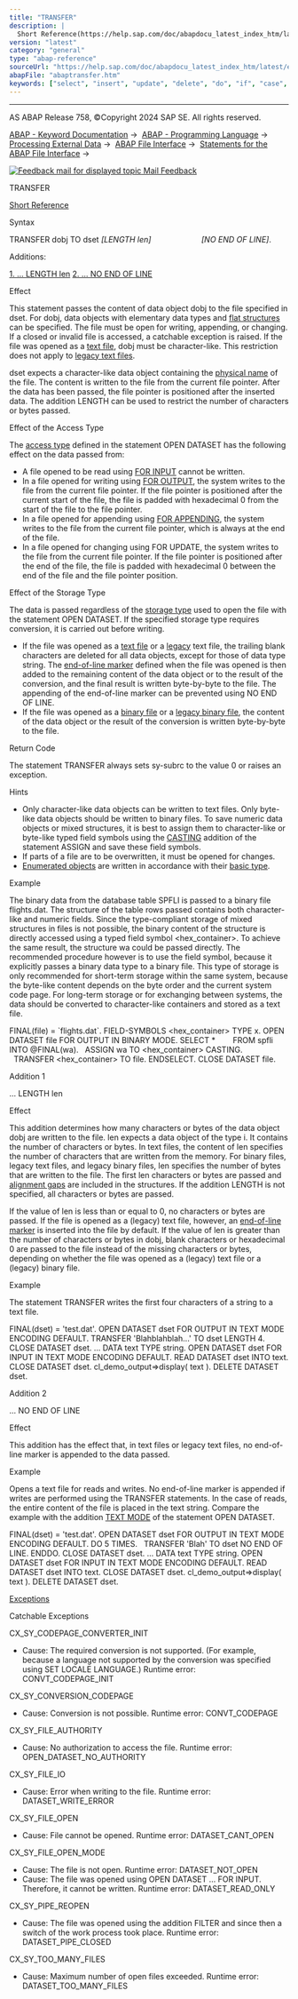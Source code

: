```yaml
---
title: "TRANSFER"
description: |
  Short Reference(https://help.sap.com/doc/abapdocu_latest_index_htm/latest/en-US/abaptransfer_shortref.htm) Syntax TRANSFER dobj TO dset LENGTH len NO END OF LINE. Additions: 1. ... LENGTH len(#!ABAP_ADDITION_1@1@) 2. ... NO END OF LINE(#!ABAP_ADDITION_2@2@) Effect This statem
version: "latest"
category: "general"
type: "abap-reference"
sourceUrl: "https://help.sap.com/doc/abapdocu_latest_index_htm/latest/en-US/abaptransfer.htm"
abapFile: "abaptransfer.htm"
keywords: ["select", "insert", "update", "delete", "do", "if", "case", "try", "catch", "data", "types", "field-symbol", "abaptransfer"]
---
```


* * *

AS ABAP Release 758, ©Copyright 2024 SAP SE. All rights reserved.

[ABAP - Keyword Documentation](https://help.sap.com/doc/abapdocu_latest_index_htm/latest/en-US/abenabap.htm) →  [ABAP - Programming Language](https://help.sap.com/doc/abapdocu_latest_index_htm/latest/en-US/abenabap_reference.htm) →  [Processing External Data](https://help.sap.com/doc/abapdocu_latest_index_htm/latest/en-US/abenabap_language_external_data.htm) →  [ABAP File Interface](https://help.sap.com/doc/abapdocu_latest_index_htm/latest/en-US/abenabap_language_files.htm) →  [Statements for the ABAP File Interface](https://help.sap.com/doc/abapdocu_latest_index_htm/latest/en-US/abenfile_interface_statements.htm) → 

 [![](Mail.gif?object=Mail.gif "Feedback mail for displayed topic") Mail Feedback](mailto:f1_help@sap.com?subject=Feedback%20on%20ABAP%20Documentation&body=Document:%20TRANSFER%2C%20ABAPTRANSFER%2C%20758%0D%0A%0D%0AError:%0D%0A%0D%0A%0D%0A%0D%0ASuggestion%20for%20improvement:)

TRANSFER

[Short Reference](https://help.sap.com/doc/abapdocu_latest_index_htm/latest/en-US/abaptransfer_shortref.htm)

Syntax

TRANSFER dobj TO dset *\[*LENGTH len*\]*
                      *\[*NO END OF LINE*\]*.

Additions:

[1\. ... LENGTH len](#!ABAP_ADDITION_1@1@)
[2\. ... NO END OF LINE](#!ABAP_ADDITION_2@2@)

Effect

This statement passes the content of data object dobj to the file specified in dset. For dobj, data objects with elementary data types and [flat structures](https://help.sap.com/doc/abapdocu_latest_index_htm/latest/en-US/abenflat_structure_glosry.htm "Glossary Entry") can be specified. The file must be open for writing, appending, or changing. If a closed or invalid file is accessed, a catchable exception is raised. If the file was opened as a [text file](https://help.sap.com/doc/abapdocu_latest_index_htm/latest/en-US/abentext_file_glosry.htm "Glossary Entry"), dobj must be character-like. This restriction does not apply to [legacy text files](https://help.sap.com/doc/abapdocu_latest_index_htm/latest/en-US/abenlegacy_file_glosry.htm "Glossary Entry").

dset expects a character-like data object containing the [physical name](https://help.sap.com/doc/abapdocu_latest_index_htm/latest/en-US/abenphysical_filename_glosry.htm "Glossary Entry") of the file. The content is written to the file from the current file pointer. After the data has been passed, the file pointer is positioned after the inserted data. The addition LENGTH can be used to restrict the number of characters or bytes passed.

Effect of the Access Type

The [access type](https://help.sap.com/doc/abapdocu_latest_index_htm/latest/en-US/abapopen_dataset_access.htm) defined in the statement OPEN DATASET has the following effect on the data passed from:

-   A file opened to be read using [FOR INPUT](https://help.sap.com/doc/abapdocu_latest_index_htm/latest/en-US/abapopen_dataset_access.htm) cannot be written.
-   In a file opened for writing using [FOR OUTPUT](https://help.sap.com/doc/abapdocu_latest_index_htm/latest/en-US/abapopen_dataset_access.htm), the system writes to the file from the current file pointer. If the file pointer is positioned after the current start of the file, the file is padded with hexadecimal 0 from the start of the file to the file pointer.
-   In a file opened for appending using [FOR APPENDING](https://help.sap.com/doc/abapdocu_latest_index_htm/latest/en-US/abapopen_dataset_access.htm), the system writes to the file from the current file pointer, which is always at the end of the file.
-   In a file opened for changing using FOR UPDATE, the system writes to the file from the current file pointer. If the file pointer is positioned after the end of the file, the file is padded with hexadecimal 0 between the end of the file and the file pointer position.

Effect of the Storage Type

The data is passed regardless of the [storage type](https://help.sap.com/doc/abapdocu_latest_index_htm/latest/en-US/abapopen_dataset_mode.htm) used to open the file with the statement OPEN DATASET. If the specified storage type requires conversion, it is carried out before writing.

-   If the file was opened as a [text file](https://help.sap.com/doc/abapdocu_latest_index_htm/latest/en-US/abentext_file_glosry.htm "Glossary Entry") or a [legacy](https://help.sap.com/doc/abapdocu_latest_index_htm/latest/en-US/abenlegacy_file_glosry.htm "Glossary Entry") text file, the trailing blank characters are deleted for all data objects, except for those of data type string. The [end-of-line marker](https://help.sap.com/doc/abapdocu_latest_index_htm/latest/en-US/abapopen_dataset_linefeed.htm) defined when the file was opened is then added to the remaining content of the data object or to the result of the conversion, and the final result is written byte-by-byte to the file. The appending of the end-of-line marker can be prevented using NO END OF LINE.
-   If the file was opened as a [binary file](https://help.sap.com/doc/abapdocu_latest_index_htm/latest/en-US/abenbinary_file_glosry.htm "Glossary Entry") or a [legacy binary file](https://help.sap.com/doc/abapdocu_latest_index_htm/latest/en-US/abenlegacy_file_glosry.htm "Glossary Entry"), the content of the data object or the result of the conversion is written byte-by-byte to the file.

Return Code

The statement TRANSFER always sets sy-subrc to the value 0 or raises an exception.

Hints

-   Only character-like data objects can be written to text files. Only byte-like data objects should be written to binary files. To save numeric data objects or mixed structures, it is best to assign them to character-like or byte-like typed field symbols using the [CASTING](https://help.sap.com/doc/abapdocu_latest_index_htm/latest/en-US/abapassign_casting.htm) addition of the statement ASSIGN and save these field symbols.
-   If parts of a file are to be overwritten, it must be opened for changes.
-   [Enumerated objects](https://help.sap.com/doc/abapdocu_latest_index_htm/latest/en-US/abenenumerated_object_glosry.htm "Glossary Entry") are written in accordance with their [basic type](https://help.sap.com/doc/abapdocu_latest_index_htm/latest/en-US/abenbase_type_glosry.htm "Glossary Entry").

Example

The binary data from the database table SPFLI is passed to a binary file flights.dat. The structure of the table rows passed contains both character-like and numeric fields. Since the type-compliant storage of mixed structures in files is not possible, the binary content of the structure is directly accessed using a typed field symbol <hex\_container>. To achieve the same result, the structure wa could be passed directly. The recommended procedure however is to use the field symbol, because it explicitly passes a binary data type to a binary file. This type of storage is only recommended for short-term storage within the same system, because the byte-like content depends on the byte order and the current system code page. For long-term storage or for exchanging between systems, the data should be converted to character-like containers and stored as a text file.

FINAL(file) = \`flights.dat\`.
FIELD-SYMBOLS <hex\_container> TYPE x.
OPEN DATASET file FOR OUTPUT IN BINARY MODE.
SELECT \*
       FROM spfli
       INTO @FINAL(wa).
  ASSIGN wa TO <hex\_container> CASTING.
  TRANSFER <hex\_container> TO file.
ENDSELECT.
CLOSE DATASET file.

Addition 1   

... LENGTH len

Effect

This addition determines how many characters or bytes of the data object dobj are written to the file. len expects a data object of the type i. It contains the number of characters or bytes. In text files, the content of len specifies the number of characters that are written from the memory. For binary files, legacy text files, and legacy binary files, len specifies the number of bytes that are written to the file. The first len characters or bytes are passed and [alignment gaps](https://help.sap.com/doc/abapdocu_latest_index_htm/latest/en-US/abenalignment_gap_glosry.htm "Glossary Entry") are included in the structures. If the addition LENGTH is not specified, all characters or bytes are passed.

If the value of len is less than or equal to 0, no characters or bytes are passed. If the file is opened as a (legacy) text file, however, an [end-of-line marker](https://help.sap.com/doc/abapdocu_latest_index_htm/latest/en-US/abapopen_dataset_linefeed.htm) is inserted into the file by default. If the value of len is greater than the number of characters or bytes in dobj, blank characters or hexadecimal 0 are passed to the file instead of the missing characters or bytes, depending on whether the file was opened as a (legacy) text file or a (legacy) binary file.

Example

The statement TRANSFER writes the first four characters of a string to a text file.

FINAL(dset) = 'test.dat'.
OPEN DATASET dset FOR OUTPUT IN TEXT MODE ENCODING DEFAULT.
TRANSFER 'Blahblahblah...' TO dset LENGTH 4.
CLOSE DATASET dset.
...
DATA text TYPE string.
OPEN DATASET dset FOR INPUT IN TEXT MODE ENCODING DEFAULT.
READ DATASET dset INTO text.
CLOSE DATASET dset.
cl\_demo\_output=>display( text ).
DELETE DATASET dset.

Addition 2   

... NO END OF LINE

Effect

This addition has the effect that, in text files or legacy text files, no end-of-line marker is appended to the data passed.

Example

Opens a text file for reads and writes. No end-of-line marker is appended if writes are performed using the TRANSFER statements. In the case of reads, the entire content of the file is placed in the text string. Compare the example with the addition [TEXT MODE](https://help.sap.com/doc/abapdocu_latest_index_htm/latest/en-US/abapopen_dataset_mode.htm) of the statement OPEN DATASET.

FINAL(dset) = 'test.dat'.
OPEN DATASET dset FOR OUTPUT IN TEXT MODE ENCODING DEFAULT.
DO 5 TIMES.
  TRANSFER 'Blah' TO dset NO END OF LINE.
ENDDO.
CLOSE DATASET dset.
...
DATA text TYPE string.
OPEN DATASET dset FOR INPUT IN TEXT MODE ENCODING DEFAULT.
READ DATASET dset INTO text.
CLOSE DATASET dset.
cl\_demo\_output=>display( text ).
DELETE DATASET dset.

[Exceptions](https://help.sap.com/doc/abapdocu_latest_index_htm/latest/en-US/abenabap_language_exceptions.htm)

Catchable Exceptions

CX\_SY\_CODEPAGE\_CONVERTER\_INIT

-   Cause: The required conversion is not supported. (For example, because a language not supported by the conversion was specified using SET LOCALE LANGUAGE.)
    Runtime error: CONVT\_CODEPAGE\_INIT

CX\_SY\_CONVERSION\_CODEPAGE

-   Cause: Conversion is not possible.
    Runtime error: CONVT\_CODEPAGE

CX\_SY\_FILE\_AUTHORITY

-   Cause: No authorization to access the file.
    Runtime error: OPEN\_DATASET\_NO\_AUTHORITY

CX\_SY\_FILE\_IO

-   Cause: Error when writing to the file.
    Runtime error: DATASET\_WRITE\_ERROR

CX\_SY\_FILE\_OPEN

-   Cause: File cannot be opened.
    Runtime error: DATASET\_CANT\_OPEN

CX\_SY\_FILE\_OPEN\_MODE

-   Cause: The file is not open.
    Runtime error: DATASET\_NOT\_OPEN
-   Cause: The file was opened using OPEN DATASET ... FOR INPUT. Therefore, it cannot be written.
    Runtime error: DATASET\_READ\_ONLY

CX\_SY\_PIPE\_REOPEN

-   Cause: The file was opened using the addition FILTER and since then a switch of the work process took place.
    Runtime error: DATASET\_PIPE\_CLOSED

CX\_SY\_TOO\_MANY\_FILES

-   Cause: Maximum number of open files exceeded.
    Runtime error: DATASET\_TOO\_MANY\_FILES
